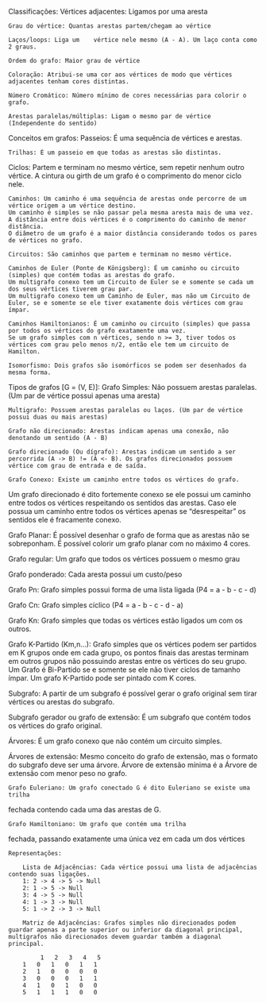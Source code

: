 Classificações:
	Vértices adjacentes: Ligamos por uma aresta

	Grau do vértice: Quantas arestas partem/chegam ao vértice

	Laços/loops: Liga um 	vértice nele mesmo (A - A). Um laço conta como 2 graus.

	Ordem do grafo: Maior grau de vértice

	Coloração: Atribui-se uma cor aos vértices de modo que vértices adjacentes tenham cores distintas.

	Número Cromático: Número mínimo de cores necessárias para colorir o grafo.

	Arestas paralelas/múltiplas: Ligam o mesmo par de vértice (Independente do sentido)
	

Conceitos em grafos:
	Passeios: É uma sequência de vértices e arestas.
	
	Trilhas: É um passeio em que todas as arestas são distintas.

Ciclos: Partem e terminam no mesmo vértice, sem repetir nenhum outro vértice.
	A cintura ou girth de um grafo é o comprimento do menor ciclo nele.
	
	Caminhos: Um caminho é uma sequência de arestas onde percorre de um vértice origem a um vértice destino.
	Um caminho é simples se não passar pela mesma aresta mais de uma vez.
	A distância entre dois vértices é o comprimento do caminho de menor distância.
	O diâmetro de um grafo é a maior distância considerando todos os pares de vértices no grafo.

	Circuitos: São caminhos que partem e terminam no mesmo vértice.

	Caminhos de Euler (Ponte de Königsberg): É um caminho ou circuito (simples) que contém todas as arestas do grafo.
	Um multigrafo conexo tem um Circuito de Euler se e somente se cada um dos seus vértices tiverem grau par.
	Um multigrafo conexo tem um Caminho de Euler, mas não um Circuito de Euler, se e somente se ele tiver exatamente dois vértices com grau ímpar.

	Caminhos Hamiltonianos: É um caminho ou circuito (simples) que passa por todos os vértices do grafo exatamente uma vez.
	Se um grafo simples com n vértices, sendo n >= 3, tiver todos os vértices com grau pelo menos n/2, então ele tem um circuito de Hamilton.
		
	Isomorfismo: Dois grafos são isomórficos se podem ser desenhados da mesma forma.



Tipos de grafos [G = (V, E)]: 
	Grafo Simples: Não possuem arestas paralelas. (Um par de vértice possui apenas uma aresta)

	Multigrafo: Possuem arestas paralelas ou laços. (Um par de vértice possui duas ou mais arestas)

	Grafo não direcionado: Arestas indicam apenas uma conexão, não denotando um sentido (A - B)
	
	Grafo direcionado (Ou dígrafo): Arestas indicam um sentido a ser percorrida (A -> B) != (A <- B). Os grafos direcionados possuem vértice com grau de entrada e de saída.

	Grafo Conexo: Existe um caminho entre todos os vértices do grafo.
Um grafo direcionado é dito fortemente conexo se ele possui um caminho entre todos os vértices respeitando os sentidos das arestas. Caso ele possua um caminho entre todos os vértices apenas se “desrespeitar” os sentidos ele é fracamente conexo.

Grafo Planar: É possível desenhar o grafo de forma que as arestas não se sobreponham. É possível colorir um grafo planar com no máximo 4 cores.

Grafo regular: Um grafo que todos os vértices possuem o mesmo grau

Grafo ponderado: Cada aresta possui um custo/peso

Grafo Pn: Grafo simples possui forma de uma lista ligada (P4 = a - b - c - d)

Grafo Cn: Grafo simples cíclico (P4 = a - b - c - d - a)

Grafo Kn: Grafo simples que todas os vértices estão ligados um com os outros.

Grafo K-Partido (Km,n…): Grafo simples que os vértices podem ser partidos em K grupos onde em cada grupo, os pontos finais das arestas terminam em outros grupos não possuindo arestas entre os vértices do seu grupo.
	Um Grafo é Bi-Partido se e somente se ele não tiver ciclos de tamanho ímpar.
	Um grafo K-Partido pode ser pintado com K cores.

Subgrafo: A partir de um subgrafo é possível gerar o grafo original sem tirar vértices ou arestas do subgrafo.

Subgrafo gerador ou grafo de extensão: É um subgrafo que contém todos os vértices do grafo original.

Árvores: É um grafo conexo que não contém um circuito simples.

Árvores de extensão: Mesmo conceito do grafo de extensão, mas o formato do subgrafo deve ser uma árvore.
Árvore de extensão mínima é a Árvore de extensão com menor peso no grafo. 

	Grafo Euleriano: Um grafo conectado G é dito Euleriano se existe uma trilha
fechada contendo cada uma das arestas de G.

	Grafo Hamiltoniano: Um grafo que contém uma trilha
fechada, passando exatamente uma única vez em cada um
dos vértices


	Representações: 
		
		Lista de Adjacências: Cada vértice possui uma lista de adjacências contendo suas ligações. 
		1: 2 -> 4 -> 5 -> Null
		2: 1 -> 5 -> Null
		3: 4 -> 5 -> Null
		4: 1 -> 3 -> Null
		5: 1 -> 2 -> 3 -> Null
		
		Matriz de Adjacências: Grafos simples não direcionados podem guardar apenas a parte superior ou inferior da diagonal principal, multigrafos não direcionados devem guardar também a diagonal principal.
		
		     1   2   3   4   5
		1   0   1   0   1   1
		2   1   0   0   0   0
		3   0   0   0   1   1
		4   1   0   1   0   0
		5   1   1   1   0   0


